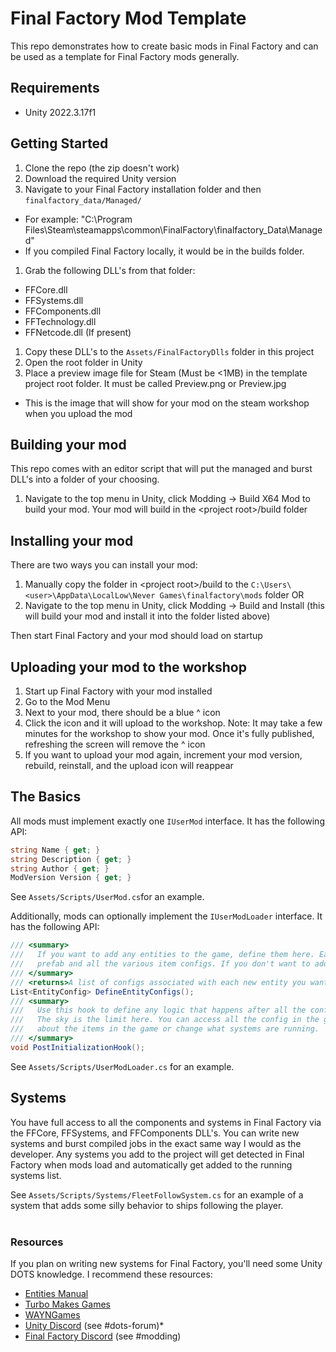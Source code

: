 # Final Factory Mod Template

This repo demonstrates how to create basic mods in Final Factory and can be used as a template for Final Factory mods generally.

## Requirements

* Unity 2022.3.17f1

## Getting Started

1. Clone the repo (the zip doesn't work)
1. Download the required Unity version
1. Navigate to your Final Factory installation folder and then `finalfactory_data/Managed/`
  * For example: "C:\Program Files\Steam\steamapps\common\FinalFactory\finalfactory_Data\Managed"
  * If you compiled Final Factory locally, it would be in the builds folder.
1. Grab the following DLL's from that folder:
  * FFCore.dll
  * FFSystems.dll
  * FFComponents.dll
  * FFTechnology.dll
  * FFNetcode.dll (If present)
1. Copy these DLL's to the `Assets/FinalFactoryDlls` folder in this project
1. Open the root folder in Unity
1. Place a preview image file for Steam (Must be \<1MB) in the template project root folder.  It must be called Preview.png or Preview.jpg
  * This is the image that will show for your mod on the steam workshop when you upload the mod

## Building your mod

This repo comes with an editor script that will put the managed and burst DLL's into a folder of your choosing. 

1. Navigate to the top menu in Unity, click Modding \-\> Build X64 Mod to build your mod.  Your mod will build in the \<project root\>/build folder

## Installing your mod
There are two ways you can install your mod:

1. Manually copy the folder in \<project root\>/build to the `C:\Users\<user>\AppData\LocalLow\Never Games\finalfactory\mods` folder OR
1. Navigate to the top menu in Unity, click Modding \-\> Build and Install  (this will build your mod and install it into the folder listed above)

Then start Final Factory and your mod should load on startup

## Uploading your mod to the workshop

1. Start up Final Factory with your mod installed
1. Go to the Mod Menu
1. Next to your mod, there should be a blue ^ icon
1. Click the icon and it will upload to the workshop.  Note: It may take a few minutes for the workshop to show your mod.  Once it's fully published, refreshing the screen will remove the ^ icon
1. If you want to upload your mod again, increment your mod version, rebuild, reinstall, and the upload icon will reappear

## The Basics

All mods must implement exactly one `IUserMod` interface. It has the following API:

```C#
string Name { get; }
string Description { get; }
string Author { get; }
ModVersion Version { get; }
```

See `Assets/Scripts/UserMod.cs`for an example.

Additionally, mods can optionally implement the `IUserModLoader` interface. It has the following API:

```C#
/// <summary>
///   If you want to add any entities to the game, define them here. Each entity should be associated with an entity
///   prefab and all the various item configs. If you don't want to add any entities, return an empty list.
/// </summary>
/// <returns>A list of configs associated with each new entity you want to add to the game</returns>
List<EntityConfig> DefineEntityConfigs();
/// <summary>
///   Use this hook to define any logic that happens after all the configuration and systems have been loaded.
///   The sky is the limit here. You can access all the config in the game at this point and change anything you want
///   about the items in the game or change what systems are running.
/// </summary>
void PostInitializationHook();
```

See `Assets/Scripts/UserModLoader.cs` for an example.

## Systems

You have full access to all the components and systems in Final Factory via the FFCore, FFSystems, and FFComponents DLL's. You can write new systems and burst compiled  jobs in the exact same way I would as the developer.  Any systems you add to the project will get detected in Final Factory when mods load and automatically get added to the running systems list.

See `Assets/Scripts/Systems/FleetFollowSystem.cs` for an example of a system that adds some silly behavior to ships following the player.
<br>
<br>

### Resources

If you plan on writing new systems for Final Factory, you'll need some Unity DOTS knowledge. I recommend these resources:

* [Entities Manual](https://docs.unity3d.com/Packages/com.unity.entities@1.0/manual/index.html)
* [Turbo Makes Games](https://www.youtube.com/c/TurboMakesGames)
* [WAYNGames](https://www.youtube.com/@WAYNGames)
* [Unity Discord](https://discord.gg/unity) (see #dots-forum)* 
* [Final Factory Discord](https://discord.gg/finalfactory) (see #modding)

